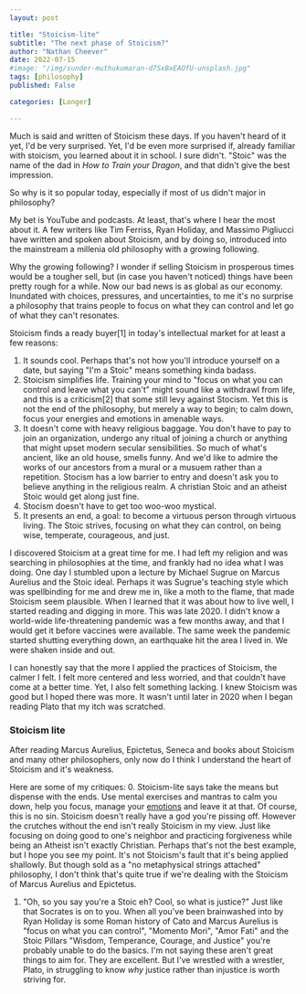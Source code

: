 ```yaml
---
layout: post

title: "Stoicism-lite"
subtitle: "The next phase of Stoicism?" 
author: "Nathan Cheever"
date: 2022-07-15
#image: "/img/sunder-muthukumaran-d7SxBxEAOfU-unsplash.jpg"
tags: [philosophy]
published: False

categories: [Longer]

---
```


Much is said and written of Stoicism these days. If you haven't heard of it yet, I'd be very surprised. Yet, I'd be even more surprised if, already familiar with stoicism, you learned about it in school. 
I sure didn't. "Stoic" was the name of the dad in _How to Train your Dragon_, and that didn't give the best impression. 

So why is it so popular today, especially if most of us didn't major in philosophy?

My bet is YouTube and podcasts. At least, that's where I hear the most about it. A few writers like Tim Ferriss, Ryan Holiday, and Massimo Pigliucci have written and spoken about Stoicism, and by doing so, introduced into the mainstream a millenia old philosophy with a growing following.

Why the growing following? I wonder if selling Stoicism in prosperous times would be a tougher sell, but (in case you haven't noticed) things have been pretty rough for a while. Now our bad news is as global as our economy. Inundated with choices, pressures, and uncertainties, to me it's no surprise a philosophy that trains people to focus on what they can control and let go of what they can't resonates.

Stoicism finds a ready buyer[1] in today's intellectual market for at least a few reasons:

1. It sounds cool. Perhaps that's not how you'll introduce yourself on a date, but saying "I'm a Stoic" means something kinda badass.
2. Stoicism simplifies life. Training your mind to "focus on what you can control and leave what you can't" might sound like a withdrawl from life, and this is a criticism[2] that some still levy against Stocism. Yet this is not the end of the philosophy, but merely a way to begin; to calm down, focus your energies and emotions in amenable ways.
3. It doesn't come with heavy religious baggage. You don't have to pay to join an organization, undergo any ritual of joining a church or anything that might upset modern secular sensibilities. So much of what's ancient, like an old house, smells funny. And we'd like to admire the works of our ancestors from a mural or a musuem rather than a repetition. Stocism has a low barrier to entry and doesn't ask you to believe anything in the religious realm. A christian Stoic and an atheist Stoic would get along just fine.
4. Stocism doesn't have to get too woo-woo mystical. 
5. It presents an end, a goal: to become a virtuous person through virtuous living. The Stoic strives, focusing on what they can control, on being wise, temperate, courageous, and just.

I discovered Stoicism at a great time for me.
I had left my religion and was searching in philosophies at the time, and frankly had no idea what I was doing.
 One day I stumbled upon a lecture by Michael Sugrue on Marcus Aurelius and the Stoic ideal. Perhaps it was Sugrue's teaching style which was spellbinding for me and drew me in, like a moth to the flame, that made Stoicism seem plausible. When I learned that it was about how to live well, I started reading and digging in more. This was late 2020.
 I didn't know a world-wide life-threatening pandemic was a few months away, and that I would get it before vaccines were available.
 The same week the pandemic started shutting everything down, an earthquake hit the area I lived in.
 We were shaken inside and out.

I can honestly say that the more I applied the practices of Stoicism, the calmer I felt. I felt more centered and less worried, and that couldn't have come at a better time. 
Yet, I also felt something lacking.
 I knew Stoicism was good but I hoped there was more.
 It wasn't until later in 2020 when I began reading Plato that my itch was scratched. 

### Stoicism lite
After reading Marcus Aurelius, Epictetus, Seneca and books about Stoicism and many other philosophers, only now do I think I understand the heart of Stoicism and it's weakness.

Here are some of my critiques:
0. Stoicism-lite says take the means but dispense with the ends. Use mental exercises and mantras to calm you down, help you focus, manage your [emotions](https://www.forbes.com/sites/kwamechristian/2022/06/20/stoicism-the-secret-to-managing-emotional-triggers/?sh=64dcb79f17bf) and leave it at that. Of course, this is no sin. Stoicism doesn't really have a god you're pissing off. However the crutches without the end isn't really Stoicism in my view. Just like focusing on doing good to one's neighbor and practicing forgiveness while being an Atheist isn't exactly Christian. Perhaps that's not the best example, but I hope you see my point. 
It's not Stoicism's fault that it's being applied shallowly. But though sold as a "no metaphysical strings attached" philosophy, I don't think that's quite true if we're dealing with the Stoicism of Marcus Aurelius and Epictetus. 
1. "Oh, so you say you're a Stoic eh? Cool, so what is justice?" Just like that Socrates is on to you. When all you've been brainwashed into by Ryan Holiday is some Roman history of Cato and Marcus Aurelius is "focus on what you can control", "Momento Mori", "Amor Fati" and the Stoic Pillars "Wisdom, Temperance, Courage, and Justice" you're probably unable to do the basics. 
I'm not saying these aren't great things to aim for. They are excellent. But I've wrestled with a wrestler, Plato, in struggling to know _why_ justice rather than injustice is worth striving for. 

